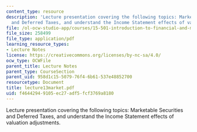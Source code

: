```yaml
---
content_type: resource
description: 'Lecture presentation covering the following topics: Marketable Securities
  and Deferred Taxes, and understand the Income Statement effects of valuation adjustments.'
file: /ol-ocw-studio-app/courses/15-501-introduction-to-financial-and-managerial-accounting-spring-2004/f46442949105ec27adf5fcf3769a8180_lecture13market.pdf
file_size: 258499
file_type: application/pdf
learning_resource_types:
- Lecture Notes
license: https://creativecommons.org/licenses/by-nc-sa/4.0/
ocw_type: OCWFile
parent_title: Lecture Notes
parent_type: CourseSection
parent_uid: 958d1c15-5079-76f4-6b61-537e48852700
resourcetype: Document
title: lecture13market.pdf
uid: f4644294-9105-ec27-adf5-fcf3769a8180
---
```

Lecture presentation covering the following topics: Marketable Securities and Deferred Taxes, and understand the Income Statement effects of valuation adjustments.
